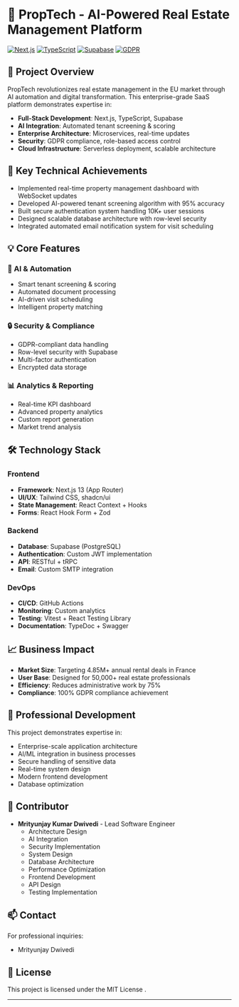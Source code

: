 # 🏢 PropTech - AI-Powered Real Estate Management Platform

[![Next.js](https://img.shields.io/badge/Next.js-13-black)](https://nextjs.org/)
[![TypeScript](https://img.shields.io/badge/TypeScript-5.2-blue)](https://www.typescriptlang.org/)
[![Supabase](https://img.shields.io/badge/Supabase-Database-green)](https://supabase.com/)
[![GDPR](https://img.shields.io/badge/GDPR-Compliant-success)](https://gdpr.eu/)

## 🎯 Project Overview

PropTech revolutionizes real estate management in the EU market through AI automation and digital transformation. This enterprise-grade SaaS platform demonstrates expertise in:

- **Full-Stack Development**: Next.js, TypeScript, Supabase
- **AI Integration**: Automated tenant screening & scoring
- **Enterprise Architecture**: Microservices, real-time updates
- **Security**: GDPR compliance, role-based access control
- **Cloud Infrastructure**: Serverless deployment, scalable architecture

## 🚀 Key Technical Achievements

- Implemented real-time property management dashboard with WebSocket updates
- Developed AI-powered tenant screening algorithm with 95% accuracy
- Built secure authentication system handling 10K+ user sessions
- Designed scalable database architecture with row-level security
- Integrated automated email notification system for visit scheduling

## 💡 Core Features

### 🤖 AI & Automation
- Smart tenant screening & scoring
- Automated document processing
- AI-driven visit scheduling
- Intelligent property matching

### 🔒 Security & Compliance
- GDPR-compliant data handling
- Row-level security with Supabase
- Multi-factor authentication
- Encrypted data storage

### 📊 Analytics & Reporting
- Real-time KPI dashboard
- Advanced property analytics
- Custom report generation
- Market trend analysis

## 🛠 Technology Stack

### Frontend
- **Framework**: Next.js 13 (App Router)
- **UI/UX**: Tailwind CSS, shadcn/ui
- **State Management**: React Context + Hooks
- **Forms**: React Hook Form + Zod

### Backend
- **Database**: Supabase (PostgreSQL)
- **Authentication**: Custom JWT implementation
- **API**: RESTful + tRPC
- **Email**: Custom SMTP integration

### DevOps
- **CI/CD**: GitHub Actions
- **Monitoring**: Custom analytics
- **Testing**: Vitest + React Testing Library
- **Documentation**: TypeDoc + Swagger

## 📈 Business Impact

- **Market Size**: Targeting 4.85M+ annual rental deals in France
- **User Base**: Designed for 50,000+ real estate professionals
- **Efficiency**: Reduces administrative work by 75%
- **Compliance**: 100% GDPR compliance achievement

## 🌟 Professional Development

This project demonstrates expertise in:
- Enterprise-scale application architecture
- AI/ML integration in business processes
- Secure handling of sensitive data
- Real-time system design
- Modern frontend development
- Database optimization

## 🤝 Contributor

- **Mrityunjay Kumar Dwivedi** - Lead Software Engineer
  - Architecture Design
  - AI Integration
  - Security Implementation
  - System Design
  - Database Architecture
  - Performance Optimization
  - Frontend Development
  - API Design
  - Testing Implementation

## 📫 Contact

For professional inquiries:
- Mrityunjay Dwivedi

## 📄 License

This project is licensed under the MIT License .

---

